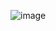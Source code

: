 ![image](https://user-images.githubusercontent.com/101548454/158132949-66674b42-5b94-443d-b32f-57269339f2cf.png)
